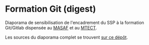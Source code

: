 # Formation Git (digest)

Diaporama de sensibilisation de l'encadrement du SSP à la formation Git/Gitlab dispensée au [MASAF](https://agriculture.gouv.fr/) et au [MTECT](https://www.ecologie.gouv.fr/).

Les sources du diaporama complet se trouvent [sur ce dépôt](https://github.com/SSM-Agriculture/formation-git).
